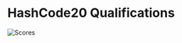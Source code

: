 # HashCode20 Qualifications

![Scores](https://drive.google.com/uc?export=view&id=1MuSFQi_CKBMHKNFZfO4M6QGGRL0iB7te "Scores")
